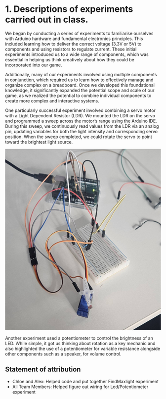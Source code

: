 # 1. Descriptions of experiments carried out in class.

We began by conducting a series of experiments to familiarise ourselves with Arduino hardware and fundamental electronics principles. This included learning how to deliver the correct voltage (3.3V or 5V) to components and using resistors to regulate current. These initial experiments introduced us to a wide range of components, which was essential in helping us think creatively about how they could be incorporated into our game.   

Additionally, many of our experiments involved using multiple components in conjunction, which required us to learn how to effectively manage and organize complex on a breadboard. Once we developed this foundational knowledge, it significantly expanded the potential scope and scale of our game, as we realized the potential to combine individual components to create more complex and interactive systems. 

One particularly successful experiment involved combining a servo motor with a Light Dependent Resistor (LDR). We mounted the LDR on the servo and programmed a sweep across the motor’s range using the Arduino IDE. During this sweep, we continuously read values from the LDR via an analog pin, updating variables for both the light intensity and corresponding servo position. When the sweep completed, we could rotate the servo to point toward the brightest light source. 

![LDR/Servo Experiment](https://github.com/pepper0707/Tangible-Games/blob/formatting/Development%20Portfolio/01%20-%20Experiments%20carried%20out%20in%20class/FindMaxLight/images/00.jpg)

Another experiment used a potentiometer to control the brightness of an LED. While simple, it got us thinking about rotation as a key mechanic and also highlighted the use of a potentiometer for variable resistance alongside other components such as a speaker, for volume control. 

## Statement of attribution

- Chloe and Alex: Helped code and put together FindMaxlight experiment
- All Team Members: Helped figure out wiring for Led/Potentiometer experiment
